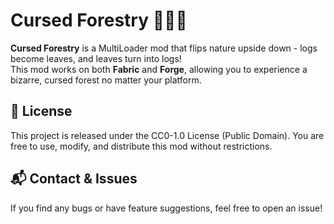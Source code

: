 # Cursed Forestry 🌳🔄🍃

**Cursed Forestry** is a MultiLoader mod that flips nature upside down - logs become leaves, and leaves turn into logs!  
This mod works on both **Fabric** and **Forge**, allowing you to experience a bizarre, cursed forest no matter your platform.

## 📜 License
This project is released under the CC0-1.0 License (Public Domain).
You are free to use, modify, and distribute this mod without restrictions.

## 📬 Contact & Issues
If you find any bugs or have feature suggestions, feel free to open an issue!

